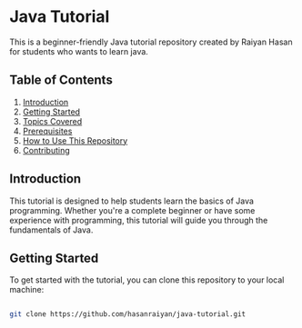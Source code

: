 
# Java Tutorial

This is a beginner-friendly Java tutorial repository created by Raiyan Hasan for students who wants to learn java.

## Table of Contents

1. [Introduction](#introduction)
2. [Getting Started](#getting-started)
3. [Topics Covered](#topics-covered)
4. [Prerequisites](#prerequisites)
5. [How to Use This Repository](#how-to-use-this-repository)
6. [Contributing](#contributing)


## Introduction

This tutorial is designed to help students learn the basics of Java programming. Whether you're a complete beginner or have some experience with programming, this tutorial will guide you through the fundamentals of Java.

## Getting Started

To get started with the tutorial, you can clone this repository to your local machine:

```bash

git clone https://github.com/hasanraiyan/java-tutorial.git

